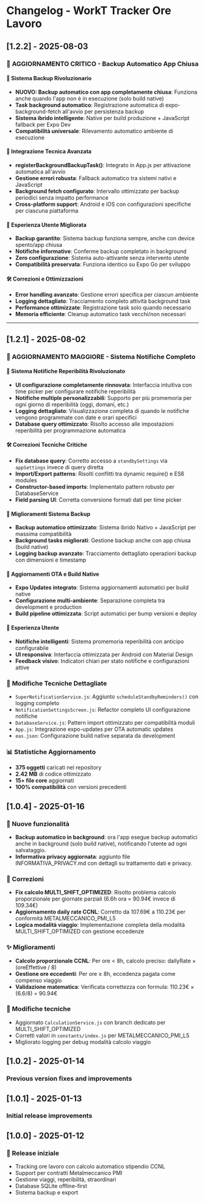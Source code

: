 # Changelog - WorkT Tracker Ore Lavoro

## [1.2.2] - 2025-08-03

### 🚀 **AGGIORNAMENTO CRITICO - Backup Automatico App Chiusa**

#### 💾 **Sistema Backup Rivoluzionario**
- **NUOVO: Backup automatico con app completamente chiusa**: Funziona anche quando l'app non è in esecuzione (solo build native)
- **Task background automatico**: Registrazione automatica di expo-background-fetch all'avvio per persistenza backup
- **Sistema ibrido intelligente**: Native per build produzione + JavaScript fallback per Expo Dev
- **Compatibilità universale**: Rilevamento automatico ambiente di esecuzione

#### 🔧 **Integrazione Tecnica Avanzata**
- **registerBackgroundBackupTask()**: Integrato in App.js per attivazione automatica all'avvio
- **Gestione errori robusta**: Fallback automatico tra sistemi nativi e JavaScript
- **Background fetch configurato**: Intervallo ottimizzato per backup periodici senza impatto performance
- **Cross-platform support**: Android e iOS con configurazioni specifiche per ciascuna piattaforma

#### 📱 **Esperienza Utente Migliorata**
- **Backup garantito**: Sistema backup funziona sempre, anche con device spento/app chiusa
- **Notifiche informative**: Conferme backup completato in background
- **Zero configurazione**: Sistema auto-attivante senza intervento utente
- **Compatibilità preservata**: Funziona identico su Expo Go per sviluppo

#### 🛠️ **Correzioni e Ottimizzazioni**
- **Error handling avanzato**: Gestione errori specifica per ciascun ambiente
- **Logging dettagliato**: Tracciamento completo attività background task
- **Performance ottimizzate**: Registrazione task solo quando necessario
- **Memoria efficiente**: Cleanup automatico task vecchi/non necessari

---

## [1.2.1] - 2025-08-02

### 🎉 AGGIORNAMENTO MAGGIORE - Sistema Notifiche Completo

#### 🔔 **Sistema Notifiche Reperibilità Rivoluzionato**
- **UI configurazione completamente rinnovata**: Interfaccia intuitiva con time picker per configurare notifiche reperibilità
- **Notifiche multiple personalizzabili**: Supporto per più promemoria per ogni giorno di reperibilità (oggi, domani, etc.)
- **Logging dettagliato**: Visualizzazione completa di quando le notifiche vengono programmate con date e orari specifici
- **Database query ottimizzato**: Risolto accesso alle impostazioni reperibilità per programmazione automatica

#### 🛠️ **Correzioni Tecniche Critiche**
- **Fix database query**: Corretto accesso a `standbySettings` via `appSettings` invece di query diretta
- **Import/Export patterns**: Risolti conflitti tra dynamic require() e ES6 modules
- **Constructor-based imports**: Implementato pattern robusto per DatabaseService
- **Field parsing UI**: Corretta conversione formati dati per time picker

#### 🔧 **Miglioramenti Sistema Backup**
- **Backup automatico ottimizzato**: Sistema ibrido Nativo + JavaScript per massima compatibilità
- **Background tasks migliorati**: Gestione backup anche con app chiusa (build native)
- **Logging backup avanzato**: Tracciamento dettagliato operazioni backup con dimensioni e timestamp

#### 📱 **Aggiornamenti OTA e Build Native**
- **Expo Updates integrato**: Sistema aggiornamenti automatici per build native
- **Configurazione multi-ambiente**: Separazione completa tra development e production
- **Build pipeline ottimizzata**: Script automatici per bump versioni e deploy

#### 🎯 **Esperienza Utente**
- **Notifiche intelligenti**: Sistema promemoria reperibilità con anticipo configurabile
- **UI responsiva**: Interfaccia ottimizzata per Android con Material Design
- **Feedback visivo**: Indicatori chiari per stato notifiche e configurazioni attive

### 🔧 **Modifiche Tecniche Dettagliate**
- `SuperNotificationService.js`: Aggiunto `scheduleStandbyReminders()` con logging completo
- `NotificationSettingsScreen.js`: Refactor completo UI configurazione notifiche
- `DatabaseService.js`: Pattern import ottimizzato per compatibilità moduli
- `App.js`: Integrazione expo-updates per OTA automatic updates
- `eas.json`: Configurazione build native separata da development

### 📊 **Statistiche Aggiornamento**
- **375 oggetti** caricati nel repository
- **2.42 MB** di codice ottimizzato
- **15+ file core** aggiornati
- **100% compatibilità** con versioni precedenti

## [1.0.4] - 2025-01-16

### 🚀 Nuove funzionalità
- **Backup automatico in background**: ora l'app esegue backup automatici anche in background (solo build native), notificando l'utente ad ogni salvataggio.
- **Informativa privacy aggiornata**: aggiunto file INFORMATIVA_PRIVACY.md con dettagli su trattamento dati e privacy.

### 🐛 Correzioni
- **Fix calcolo MULTI_SHIFT_OPTIMIZED**: Risolto problema calcolo proporzionale per giornate parziali (6.6h ora = 90.94€ invece di 109.34€)
- **Aggiornamento daily rate CCNL**: Corretto da 107.69€ a 110.23€ per conformità METALMECCANICO_PMI_L5
- **Logica modalità viaggio**: Implementazione completa della modalità MULTI_SHIFT_OPTIMIZED con gestione eccedenze

### ✨ Miglioramenti
- **Calcolo proporzionale CCNL**: Per ore < 8h, calcolo preciso: dailyRate × (oreEffettive / 8)
- **Gestione ore eccedenti**: Per ore ≥ 8h, eccedenza pagata come compenso viaggio
- **Validazione matematica**: Verificata correttezza con formula: 110.23€ × (6.6/8) = 90.94€

### 🔧 Modifiche tecniche
- Aggiornato `CalculationService.js` con branch dedicato per MULTI_SHIFT_OPTIMIZED
- Corretti valori in `constants/index.js` per METALMECCANICO_PMI_L5
- Migliorato logging per debug modalità calcolo viaggio

## [1.0.2] - 2025-01-14
### Previous version fixes and improvements

## [1.0.1] - 2025-01-13  
### Initial release improvements

## [1.0.0] - 2025-01-12
### 🎉 Release iniziale
- Tracking ore lavoro con calcolo automatico stipendio CCNL
- Support per contratti Metalmeccanico PMI
- Gestione viaggi, reperibilità, straordinari
- Database SQLite offline-first
- Sistema backup e export
